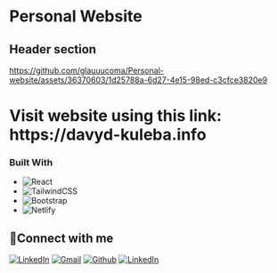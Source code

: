 # Personal Website

<!-- ABOUT THE PROJECT -->
## Header section

https://github.com/glauuucoma/Personal-website/assets/36370603/1d25788a-6d27-4e15-98ed-c3cfce3820e9

<h1>Visit website using this link: https://davyd-kuleba.info</h1>

### Built With

* ![React](https://img.shields.io/badge/react-%2320232a.svg?style=for-the-badge&logo=react&logoColor=%2361DAFB)
* ![TailwindCSS](https://img.shields.io/badge/tailwindcss-%2338B2AC.svg?style=for-the-badge&logo=tailwind-css&logoColor=white)
* ![Bootstrap](https://img.shields.io/badge/bootstrap-%238511FA.svg?style=for-the-badge&logo=bootstrap&logoColor=white)
* ![Netlify](https://img.shields.io/badge/netlify-%23000000.svg?style=for-the-badge&logo=netlify&logoColor=#00C7B7)

<!-- CONTACT -->
## 🔗Connect with me
<p>
  <a href="https://davyd-kuleba.info" target="_blank"><img alt="LinkedIn" src="https://img.shields.io/badge/netlify-%23000000.svg?style=for-the-badge&logo=netlify&logoColor=#00C7B7" /></a>
  <a href="mailto:kulebadavid@gmail.com" target="_blank"><img alt="Gmail" src="https://img.shields.io/badge/Gmail-%23D14836.svg?&style=for-the-badge&logo=gmail&logoColor=white" /></a>
  <a href="https://github.com/glauuucoma" target="_blank"><img alt="Github" src="https://img.shields.io/badge/GitHub-%2312100E.svg?&style=for-the-badge&logo=Github&logoColor=white" /></a> 
  <a href="https://www.linkedin.com/in/davyd-kuleba-716740216/" target="_blank"><img alt="LinkedIn" src="https://img.shields.io/badge/linkedin-%230077B5.svg?&style=for-the-badge&logo=linkedin&logoColor=white" /></a>
</p>

